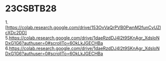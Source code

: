 # 23CSBTB28
1.[https://colab.research.google.com/drive/153OvVaQrPVB0PwnM2funCvUZlcXDc2DD]
5.https://colab.research.google.com/drive/1daeRzdDJ4l2t9SKnAgr_XdsloNDxG1G6?authuser=0#scrollTo=6OkLkJGECHBa
6.https://colab.research.google.com/drive/1daeRzdDJ4l2t9SKnAgr_XdsloNDxG1G6?authuser=0#scrollTo=6OkLkJGECHBa
